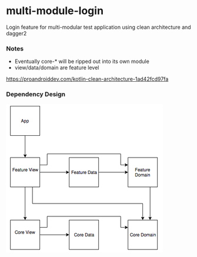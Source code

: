 # multi-module-login
Login feature for multi-modular test application using clean architecture and dagger2

### Notes
- Eventually core-* will be ripped out into its own module
- view/data/domain are feature level

https://proandroiddev.com/kotlin-clean-architecture-1ad42fcd97fa

### Dependency Design
![alt text](https://github.com/kursivee/multi-module-login/blob/master/images/design-architecture.png)

